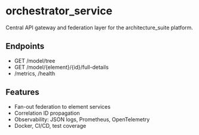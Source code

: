 # orchestrator_service

Central API gateway and federation layer for the architecture_suite platform.

## Endpoints
- GET /model/tree
- GET /model/{element}/{id}/full-details
- /metrics, /health

## Features
- Fan-out federation to element services
- Correlation ID propagation
- Observability: JSON logs, Prometheus, OpenTelemetry
- Docker, CI/CD, test coverage
